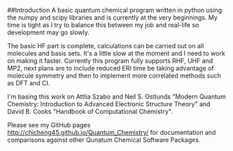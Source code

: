 ##Introduction
A basic quantum chemical program written in python using the numpy and scipy libraries and is currently at the very beginnings. My time is tight as I try to balance this between my job and real-life so development may go slowly.

The basic HF part is complete, calculations can be carried out on all molecules and basis sets. It's a little slow at the moment and I need to work on making it faster. Currently this program fully supports RHF, UHF and MP2, next plans are to include reduced ERI time be taking advantage of molecule symmetry and then to implement more correlated methods such as DFT and CI. 

I'm basing this work on Attlia Szabo and Neil S. Ostlunds "Modern Quantum Chemistry: Introduction to Advanced Electronic Structure Theory" and David B. Cooks "Handbook of Computational Chemistry".

Please see my GitHub pages http://chicheng45.github.io/Quantum_Chemistry/ for documentation and comparisons against other Qunatum Chemical Software Packages. 